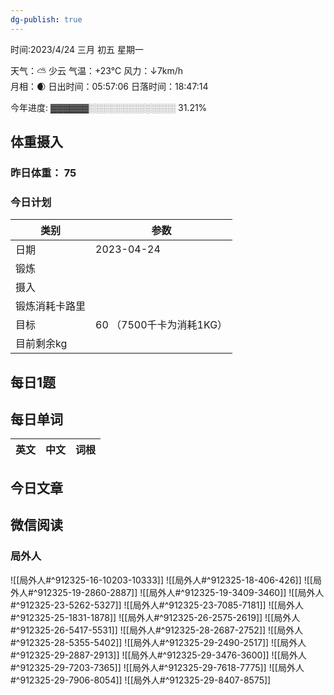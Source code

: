 ```yaml
---
dg-publish: true
---
```



时间:2023/4/24 三月 初五 星期一

天气：⛅️  少云 气温：+23°C 风力：↓7km/h  
月相：🌒 日出时间：05:57:06 日落时间：18:47:14

今年进度: ▓▓▓▓▓▓░░░░░░░░░░░░░░ 31.21%

## 体重摄入

### 昨日体重： 75
### 今日计划
| 类别           | 参数                    |
| -------------- | ----------------------- |
| 日期           | 2023-04-24               |
| 锻炼           |               |
| 摄入           |  |
| 锻炼消耗卡路里 | |
| 目标           | 60      （7500千卡为消耗1KG）                |
| 目前剩余kg               |                          |



## 每日1题


## 每日单词

| 英文       | 中文       |词根|
| ---------- | ---------- | ---|


## 今日文章



## 微信阅读

<!-- start of weread -->

### 局外人
![[局外人#^912325-16-10203-10333]]
![[局外人#^912325-18-406-426]]
![[局外人#^912325-19-2860-2887]]
![[局外人#^912325-19-3409-3460]]
![[局外人#^912325-23-5262-5327]]
![[局外人#^912325-23-7085-7181]]
![[局外人#^912325-25-1831-1878]]
![[局外人#^912325-26-2575-2619]]
![[局外人#^912325-26-5417-5531]]
![[局外人#^912325-28-2687-2752]]
![[局外人#^912325-28-5355-5402]]
![[局外人#^912325-29-2490-2517]]
![[局外人#^912325-29-2887-2913]]
![[局外人#^912325-29-3476-3600]]
![[局外人#^912325-29-7203-7365]]
![[局外人#^912325-29-7618-7775]]
![[局外人#^912325-29-7906-8054]]
![[局外人#^912325-29-8407-8575]]

<!-- end of weread -->
